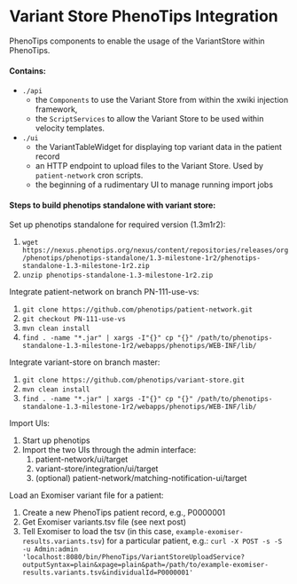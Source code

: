 # Variant Store PhenoTips Integration

PhenoTips components to enable the usage of the VariantStore within PhenoTips.

#### Contains:

- `./api` 
    - the `Components` to use the Variant Store from within the xwiki injection framework,
    - the `ScriptServices` to allow the Variant Store to be used within velocity templates.
- `./ui`
    - the VariantTableWidget for displaying top variant data in the patient record
    - an HTTP endpoint to upload files to the Variant Store. Used by `patient-network` cron scripts.
    - the beginning of a rudimentary UI to manage running import jobs

#### Steps to build phenotips standalone with variant store:

Set up phenotips standalone for required version (1.3m1r2):

1. `wget https://nexus.phenotips.org/nexus/content/repositories/releases/org/phenotips/phenotips-standalone/1.3-milestone-1r2/phenotips-standalone-1.3-milestone-1r2.zip`
1. `unzip phenotips-standalone-1.3-milestone-1r2.zip`

Integrate patient-network on branch PN-111-use-vs:

1. `git clone https://github.com/phenotips/patient-network.git`
1. `git checkout PN-111-use-vs`
1. `mvn clean install`
1. `find . -name "*.jar" | xargs -I"{}" cp "{}" /path/to/phenotips-standalone-1.3-milestone-1r2/webapps/phenotips/WEB-INF/lib/`

Integrate variant-store on branch master:

1. `git clone https://github.com/phenotips/variant-store.git`
1. `mvn clean install`
1. `find . -name "*.jar" | xargs -I"{}" cp "{}" /path/to/phenotips-standalone-1.3-milestone-1r2/webapps/phenotips/WEB-INF/lib/`

Import UIs:

1. Start up phenotips
1. Import the two UIs through the admin interface:
    1. patient-network/ui/target
    1. variant-store/integration/ui/target
    1. (optional) patient-network/matching-notification-ui/target

Load an Exomiser variant file for a patient:

1. Create a new PhenoTips patient record, e.g., P0000001
1. Get Exomiser variants.tsv file (see next post)
1. Tell Exomiser to load the tsv (in this case, `example-exomiser-results.variants.tsv`) for a particular patient, e.g.: `curl -X POST -s -S -u Admin:admin 'localhost:8080/bin/PhenoTips/VariantStoreUploadService?outputSyntax=plain&xpage=plain&path=/path/to/example-exomiser-results.variants.tsv&individualId=P0000001'`
